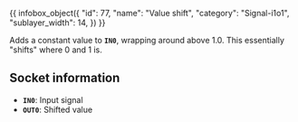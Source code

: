 {{ infobox_object({
	"id": 77,
	"name": "Value shift",
	"category": "Signal-i1o1",
	"sublayer_width": 14,
}) }}

Adds a constant value to **`IN0`**, wrapping around above 1.0. This essentially "shifts" where 0 and 1 is.

## Socket information
- **`IN0`**: Input signal
- **`OUT0`**: Shifted value